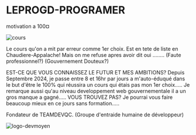 # LEPROGD-PROGRAMER
motivation a 100¤

<img src="https://i.ibb.co/pQg4nW2/cours.jpg" alt="cours" border="0">

Le cours qu'on a mit par erreur comme 1er choix. Est en tete de liste en Chaudiere-Appalache!
Mais on me refuse apres avoir dit oui ........ (Faute professionnel?) (Gouvernement Douteux?)

EST-CE QUE VOUS CONNAISSEZ LE FUTUR ET MES AMBITIONS? 
Depuis Septembre 2024, je passe entre 8 et 16hr par jours a m'auto-éduqué dans le but d'être le 100% qui réussira un cours qui étais pas mon 1er choix.....
Je remarque aussi qu'au niveau developpement web gouvernementale il a un gros manque a gagné..... VOUS TROUVEZ PAS?
Je pourrai vous faire beaucoup mieux en ce jours sans formation.....

Fondateur de TEAMDEVQC. (Groupe d'entraide humaine de développeur)

<img src="https://i.ibb.co/SvTdpXz/logo-devmoyen.png" alt="logo-devmoyen" border="0">
